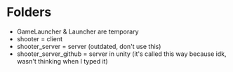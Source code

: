 # Folders
- GameLauncher & Launcher are temporary
- shooter = client
- shooter_server = server (outdated, don't use this)
- shooter_server_github = server in unity (it's called this way because idk, wasn't thinking when I typed it)
